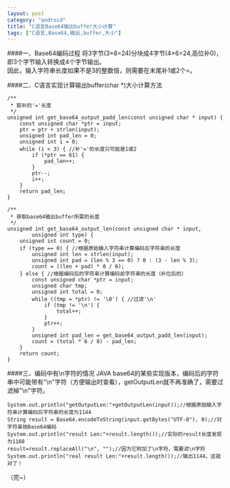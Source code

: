 ```yaml
---
layout: post
category: "android"
title: "C语言Base64输出buffer大小计算"
tags: ["C语言,Base64,输出,buffer,大小"]
---
```

####一、Base64编码过程
将3字节(3×8=24)分块成4字节(4×6=24,高位补0)，即3个字节输入转换成4个字节输出。  
因此，输入字符串长度如果不是3的整数倍，则需要在末尾补1或2个=。  

####二、C语言实现计算输出buffer(char *)大小计算方法

	/**
	 * 取补的'='长度
	 */
	unsigned int get_base64_output_padd_len(const unsigned char * input) {
		const unsigned char *ptr = input;
		ptr = ptr + strlen(input);
		unsigned int pad_len = 0;
		unsigned int i = 0;
		while (i < 3) { //补'='的长度只可能是1或2
			if (*ptr == 61) {
				pad_len++;
			}
			ptr--;
			i++;
		}
		return pad_len;
	}

	/**
	 * 获取base64输出buffer所需的长度
	 */
	unsigned int get_base64_output_len(const unsigned char * input,
			unsigned int type) {
		unsigned int count = 0;
		if (type == 0) { //根据原始输入字符串计算编码后字符串的长度
			unsigned int len = strlen(input);
			unsigned int pad = (len % 3 == 0) ? 0 : (3 - len % 3);
			count = ((len + pad) * 8 / 6);
		} else { //根据编码后的字符串计算编码前字符串的长度（补位后的）
			const unsigned char *ptr = input;
			unsigned char tmp;
			unsigned int total = 0;
			while ((tmp = *ptr) != '\0') { //过滤'\n'
				if (tmp != '\n') {
					total++;
				}
				ptr++;
			}
			unsigned int pad_len = get_base64_output_padd_len(input);
			count = (total * 6 / 8) - pad_len;
		}
		return count;
	}

####三、编码中有\n字符的情况
JAVA base64的某些实现版本，编码后的字符串中可能带有"\n"字符（方便输出时查看），getOutputLen就不再准确了，需要过滤掉"\n"字符。

	System.out.println("getOutputLen:"+getOutputLen(input));//根据原始输入字符串计算编码后字符串的长度为1144
	String result = Base64.encodeToString(input.getBytes("UTF-8"), 0);//对字符串按Base64编码
	System.out.println("result Len:"+result.length());//实际的result长度发现为1160
	result=result.replaceAll("\n", "");//因为它附加了\n字符，需要滤\n字符
	System.out.println("real result Len:"+result.length());//输出1144，这就对了！

（完~）
